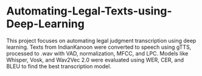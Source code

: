 # Automating-Legal-Texts-using-Deep-Learning
This project focuses on automating legal judgment transcription using deep learning. Texts from IndianKanoon were converted to speech using gTTS, processed to .wav with VAD, normalization, MFCC, and LPC. Models like Whisper, Vosk, and Wav2Vec 2.0 were evaluated using WER, CER, and BLEU to find the best transcription model.
